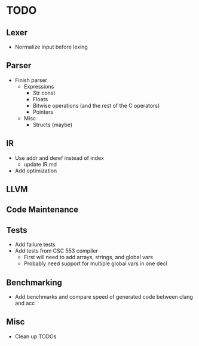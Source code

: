 # TODO

## Lexer
- Normalize input before lexing

## Parser
- Finish parser
    - Expressions
        - Str const
        - Floats
        - Bitwise operations (and the rest of the C operators)
        - Pointers
    - Misc
        - Structs (maybe)

## IR
- Use addr and deref instead of index
    - update IR.md
- Add optimization

## LLVM

## Code Maintenance

## Tests
- Add failure tests
- Add tests from CSC 553 compiler
    - First will need to add arrays, strings, and global vars
    - Probably need support for multiple global vars in one decl

## Benchmarking
- Add benchmarks and compare speed of generated code between clang and acc

## Misc
- Clean up TODOs